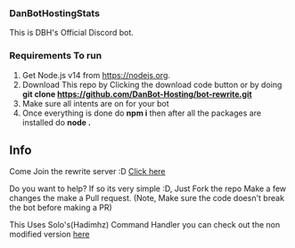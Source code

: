### DanBotHostingStats

This is DBH's Official Discord bot.

### Requirements To run
1. Get Node.js v14 from https://nodejs.org.
2. Download This repo by Clicking the download code button or by doing **git clone https://github.com/DanBot-Hosting/bot-rewrite.git**
3. Make sure all intents are on for your bot
4. Once everything is done do **npm i** then after all the packages are installed do **node .**

## Info

Come Join the rewrite server :D [Click here](https://discord.gg/V3KvPQET5v)

Do you want to help? If so its very simple :D, Just Fork the repo Make a few changes the make a Pull request. (Note, Make sure the code doesn't break the bot before making a PR)

This Uses Solo's(Hadimhz) Command Handler you can check out the non modified version [here](https://github.com/Hadimhz/Discord-Bot)
